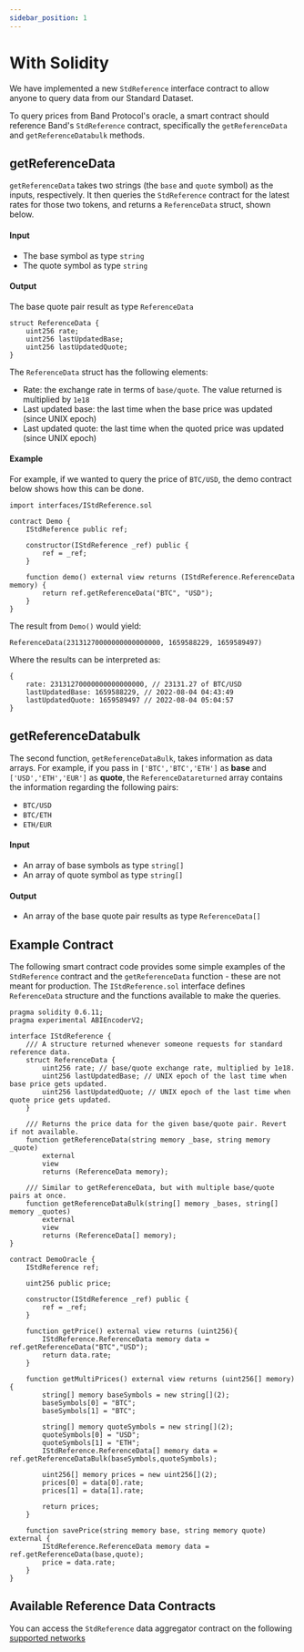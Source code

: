 ```yaml
---
sidebar_position: 1
---
```


# With Solidity

We have implemented a new `StdReference` interface contract to allow anyone to query data from our Standard Dataset.

To query prices from Band Protocol's oracle, a smart contract should reference Band's `StdReference` contract, specifically the `getReferenceData` and `getReferenceDatabulk` methods.

## getReferenceData

`getReferenceData` takes two strings (the `base` and `quote` symbol) as the inputs, respectively. It then queries the `StdReference` contract for the latest rates for those two tokens, and returns a `ReferenceData` struct, shown below.

#### Input

- The base symbol as type `string`
- The quote symbol as type `string`

#### Output

The base quote pair result as type `ReferenceData`

```sol
struct ReferenceData {
    uint256 rate;
    uint256 lastUpdatedBase;
    uint256 lastUpdatedQuote;
}
```

The `ReferenceData` struct has the following elements:

- Rate: the exchange rate in terms of `base/quote`. The value returned is multiplied by `1e18`
- Last updated base: the last time when the base price was updated (since UNIX epoch)
- Last updated quote: the last time when the quoted price was updated (since UNIX epoch)

#### Example

For example, if we wanted to query the price of `BTC/USD`, the demo contract below shows how this can be done.

```sol
import interfaces/IStdReference.sol

contract Demo {
    IStdReference public ref;

    constructor(IStdReference _ref) public {
        ref = _ref;
    }

    function demo() external view returns (IStdReference.ReferenceData memory) {
        return ref.getReferenceData("BTC", "USD");
    }
}
```

The result from `Demo()` would yield:

```sol
ReferenceData(23131270000000000000000, 1659588229, 1659589497)
```

Where the results can be interpreted as:

```sol
{
    rate: 23131270000000000000000, // 23131.27 of BTC/USD
    lastUpdatedBase: 1659588229, // 2022-08-04 04:43:49
    lastUpdatedQuote: 1659589497 // 2022-08-04 05:04:57
}
```

## getReferenceDatabulk

The second function, `getReferenceDataBulk`, takes information as data arrays. For example, if you pass in `['BTC','BTC','ETH']` as **base** and `['USD','ETH','EUR']` as **quote**, the `ReferenceDatareturned` array contains the information regarding the following pairs:

- `BTC/USD`
- `BTC/ETH`
- `ETH/EUR`

#### Input

- An array of base symbols as type `string[]`
- An array of quote symbol as type `string[]`

#### Output

- An array of the base quote pair results as type `ReferenceData[]`

## Example Contract

The following smart contract code provides some simple examples of the `StdReference` contract and the `getReferenceData` function - these are not meant for production. The `IStdReference.sol` interface defines `ReferenceData` structure and the functions available to make the queries.

```sol
pragma solidity 0.6.11;
pragma experimental ABIEncoderV2;

interface IStdReference {
    /// A structure returned whenever someone requests for standard reference data.
    struct ReferenceData {
        uint256 rate; // base/quote exchange rate, multiplied by 1e18.
        uint256 lastUpdatedBase; // UNIX epoch of the last time when base price gets updated.
        uint256 lastUpdatedQuote; // UNIX epoch of the last time when quote price gets updated.
    }

    /// Returns the price data for the given base/quote pair. Revert if not available.
    function getReferenceData(string memory _base, string memory _quote)
        external
        view
        returns (ReferenceData memory);

    /// Similar to getReferenceData, but with multiple base/quote pairs at once.
    function getReferenceDataBulk(string[] memory _bases, string[] memory _quotes)
        external
        view
        returns (ReferenceData[] memory);
}

contract DemoOracle {
    IStdReference ref;

    uint256 public price;

    constructor(IStdReference _ref) public {
        ref = _ref;
    }

    function getPrice() external view returns (uint256){
        IStdReference.ReferenceData memory data = ref.getReferenceData("BTC","USD");
        return data.rate;
    }

    function getMultiPrices() external view returns (uint256[] memory){
        string[] memory baseSymbols = new string[](2);
        baseSymbols[0] = "BTC";
        baseSymbols[1] = "BTC";

        string[] memory quoteSymbols = new string[](2);
        quoteSymbols[0] = "USD";
        quoteSymbols[1] = "ETH";
        IStdReference.ReferenceData[] memory data = ref.getReferenceDataBulk(baseSymbols,quoteSymbols);

        uint256[] memory prices = new uint256[](2);
        prices[0] = data[0].rate;
        prices[1] = data[1].rate;

        return prices;
    }

    function savePrice(string memory base, string memory quote) external {
        IStdReference.ReferenceData memory data = ref.getReferenceData(base,quote);
        price = data.rate;
    }
}

```

## Available Reference Data Contracts

You can access the `StdReference` data aggregator contract on the following [supported networks](/develop/supported-blockchains/)
